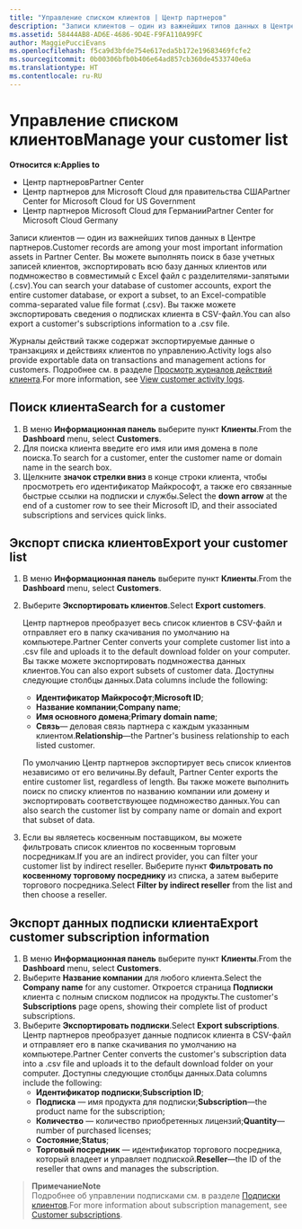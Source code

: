 ```yaml
---
title: "Управление списком клиентов | Центр партнеров"
description: "Записи клиентов — один из важнейших типов данных в Центре партнеров."
ms.assetid: 58444AB8-AD6E-4686-9D4E-F9FA110A99FC
author: MaggiePucciEvans
ms.openlocfilehash: f5ca9d3bfde754e617eda5b172e19683469fcfe2
ms.sourcegitcommit: 0b00306bfb0b406e64ad857cb360de4533740e6a
ms.translationtype: HT
ms.contentlocale: ru-RU
---
```

# <a name="manage-your-customer-list"></a><span data-ttu-id="0026f-103">Управление списком клиентов</span><span class="sxs-lookup"><span data-stu-id="0026f-103">Manage your customer list</span></span>

**<span data-ttu-id="0026f-104">Относится к:</span><span class="sxs-lookup"><span data-stu-id="0026f-104">Applies to</span></span>**

-  <span data-ttu-id="0026f-105">Центр партнеров</span><span class="sxs-lookup"><span data-stu-id="0026f-105">Partner Center</span></span>
-  <span data-ttu-id="0026f-106">Центр партнеров для Microsoft Cloud для правительства США</span><span class="sxs-lookup"><span data-stu-id="0026f-106">Partner Center for Microsoft Cloud for US Government</span></span>
-  <span data-ttu-id="0026f-107">Центр партнеров Microsoft Cloud для Германии</span><span class="sxs-lookup"><span data-stu-id="0026f-107">Partner Center for Microsoft Cloud Germany</span></span>

<span data-ttu-id="0026f-108">Записи клиентов — один из важнейших типов данных в Центре партнеров.</span><span class="sxs-lookup"><span data-stu-id="0026f-108">Customer records are among your most important information assets in Partner Center.</span></span> <span data-ttu-id="0026f-109">Вы можете выполнять поиск в базе учетных записей клиентов, экспортировать всю базу данных клиентов или подмножество в совместимый с Excel файл с разделителями-запятыми (.csv).</span><span class="sxs-lookup"><span data-stu-id="0026f-109">You can search your database of customer accounts, export the entire customer database, or export a subset, to an Excel-compatible comma-separated value file format (.csv).</span></span> <span data-ttu-id="0026f-110">Вы также можете экспортировать сведения о подписках клиента в CSV-файл.</span><span class="sxs-lookup"><span data-stu-id="0026f-110">You can also export a customer's subscriptions information to a .csv file.</span></span>

<span data-ttu-id="0026f-111">Журналы действий также содержат экспортируемые данные о транзакциях и действиях клиентов по управлению.</span><span class="sxs-lookup"><span data-stu-id="0026f-111">Activity logs also provide exportable data on transactions and management actions for customers.</span></span> <span data-ttu-id="0026f-112">Подробнее см. в разделе [Просмотр журналов действий клиента](activity-logs.md).</span><span class="sxs-lookup"><span data-stu-id="0026f-112">For more information, see [View customer activity logs](activity-logs.md).</span></span>


## <a name="search-for-a-customer"></a><span data-ttu-id="0026f-113">Поиск клиента</span><span class="sxs-lookup"><span data-stu-id="0026f-113">Search for a customer</span></span>

1.  <span data-ttu-id="0026f-114">В меню **Информационная панель** выберите пункт **Клиенты**.</span><span class="sxs-lookup"><span data-stu-id="0026f-114">From the **Dashboard** menu, select **Customers**.</span></span>
2.  <span data-ttu-id="0026f-115">Для поиска клиента введите его имя или имя домена в поле поиска.</span><span class="sxs-lookup"><span data-stu-id="0026f-115">To search for a customer, enter the customer name or domain name in the search box.</span></span>
3.  <span data-ttu-id="0026f-116">Щелкните **значок стрелки вниз** в конце строки клиента, чтобы просмотреть его идентификатор Майкрософт, а также его связанные быстрые ссылки на подписки и службы.</span><span class="sxs-lookup"><span data-stu-id="0026f-116">Select the **down arrow** at the end of a customer row to see their Microsoft ID, and their associated subscriptions and services quick links.</span></span>


## <a name="export-your-customer-list"></a><span data-ttu-id="0026f-117">Экспорт списка клиентов</span><span class="sxs-lookup"><span data-stu-id="0026f-117">Export your customer list</span></span>

1.  <span data-ttu-id="0026f-118">В меню **Информационная панель** выберите пункт **Клиенты**.</span><span class="sxs-lookup"><span data-stu-id="0026f-118">From the **Dashboard** menu, select **Customers**.</span></span>
2.  <span data-ttu-id="0026f-119">Выберите **Экспортировать клиентов**.</span><span class="sxs-lookup"><span data-stu-id="0026f-119">Select **Export customers**.</span></span>

    <span data-ttu-id="0026f-120">Центр партнеров преобразует весь список клиентов в CSV-файл и отправляет его в папку скачивания по умолчанию на компьютере.</span><span class="sxs-lookup"><span data-stu-id="0026f-120">Partner Center converts your complete customer list into a .csv file and uploads it to the default download folder on your computer.</span></span> <span data-ttu-id="0026f-121">Вы также можете экспортировать подмножества данных клиентов.</span><span class="sxs-lookup"><span data-stu-id="0026f-121">You can also export subsets of customer data.</span></span> <span data-ttu-id="0026f-122">Доступны следующие столбцы данных.</span><span class="sxs-lookup"><span data-stu-id="0026f-122">Data columns include the following:</span></span>

    -   <span data-ttu-id="0026f-123">**Идентификатор Майкрософт**;</span><span class="sxs-lookup"><span data-stu-id="0026f-123">**Microsoft ID**;</span></span>
    -   <span data-ttu-id="0026f-124">**Название компании**;</span><span class="sxs-lookup"><span data-stu-id="0026f-124">**Company name**;</span></span>
    -   <span data-ttu-id="0026f-125">**Имя основного домена**;</span><span class="sxs-lookup"><span data-stu-id="0026f-125">**Primary domain name**;</span></span>
    -   <span data-ttu-id="0026f-126">**Связь**— деловая связь партнера с каждым указанным клиентом.</span><span class="sxs-lookup"><span data-stu-id="0026f-126">**Relationship**—the Partner's business relationship to each listed customer.</span></span>

    <span data-ttu-id="0026f-127">По умолчанию Центр партнеров экспортирует весь список клиентов независимо от его величины.</span><span class="sxs-lookup"><span data-stu-id="0026f-127">By default, Partner Center exports the entire customer list, regardless of length.</span></span> <span data-ttu-id="0026f-128">Вы также можете выполнить поиск по списку клиентов по названию компании или домену и экспортировать соответствующее подмножество данных.</span><span class="sxs-lookup"><span data-stu-id="0026f-128">You can also search the customer list by company name or domain and export that subset of data.</span></span>

3.  <span data-ttu-id="0026f-129">Если вы являетесь косвенным поставщиком, вы можете фильтровать список клиентов по косвенным торговым посредникам.</span><span class="sxs-lookup"><span data-stu-id="0026f-129">If you are an indirect provider, you can filter your customer list by indirect reseller.</span></span> <span data-ttu-id="0026f-130">Выберите пункт **Фильтровать по косвенному торговому посреднику** из списка, а затем выберите торгового посредника.</span><span class="sxs-lookup"><span data-stu-id="0026f-130">Select **Filter by indirect reseller** from the list and then choose a reseller.</span></span>


## <a name="export-customer-subscription-information"></a><span data-ttu-id="0026f-131">Экспорт данных подписки клиента</span><span class="sxs-lookup"><span data-stu-id="0026f-131">Export customer subscription information</span></span>

1.  <span data-ttu-id="0026f-132">В меню **Информационная панель** выберите пункт **Клиенты**.</span><span class="sxs-lookup"><span data-stu-id="0026f-132">From the **Dashboard** menu, select **Customers**.</span></span>
2.  <span data-ttu-id="0026f-133">Выберите **Название компании** для любого клиента.</span><span class="sxs-lookup"><span data-stu-id="0026f-133">Select the **Company name** for any customer.</span></span> <span data-ttu-id="0026f-134">Откроется страница **Подписки** клиента с полным списком подписок на продукты.</span><span class="sxs-lookup"><span data-stu-id="0026f-134">The customer's **Subscriptions** page opens, showing their complete list of product subscriptions.</span></span>
3.  <span data-ttu-id="0026f-135">Выберите **Экспортировать подписки**.</span><span class="sxs-lookup"><span data-stu-id="0026f-135">Select **Export subscriptions**.</span></span> <span data-ttu-id="0026f-136">Центр партнеров преобразует данные подписок клиента в CSV-файл и отправляет его в папке скачивания по умолчанию на компьютере.</span><span class="sxs-lookup"><span data-stu-id="0026f-136">Partner Center converts the customer's subscription data into a .csv file and uploads it to the default download folder on your computer.</span></span> <span data-ttu-id="0026f-137">Доступны следующие столбцы данных.</span><span class="sxs-lookup"><span data-stu-id="0026f-137">Data columns include the following:</span></span>
    -   <span data-ttu-id="0026f-138">**Идентификатор подписки**;</span><span class="sxs-lookup"><span data-stu-id="0026f-138">**Subscription ID**;</span></span>
    -   <span data-ttu-id="0026f-139">**Подписка** — имя продукта для подписки;</span><span class="sxs-lookup"><span data-stu-id="0026f-139">**Subscription**—the product name for the subscription;</span></span>
    -   <span data-ttu-id="0026f-140">**Количество** — количество приобретенных лицензий;</span><span class="sxs-lookup"><span data-stu-id="0026f-140">**Quantity**—number of purchased licenses;</span></span>
    -   <span data-ttu-id="0026f-141">**Состояние**;</span><span class="sxs-lookup"><span data-stu-id="0026f-141">**Status**;</span></span>
    -   <span data-ttu-id="0026f-142">**Торговый посредник** — идентификатор торгового посредника, который владеет и управляет подпиской.</span><span class="sxs-lookup"><span data-stu-id="0026f-142">**Reseller**—the ID of the reseller that owns and manages the subscription.</span></span>

>**<span data-ttu-id="0026f-143">Примечание</span><span class="sxs-lookup"><span data-stu-id="0026f-143">Note</span></span>**<br>
<span data-ttu-id="0026f-144">Подробнее об управлении подписками см. в разделе [Подписки клиентов](customer-subscriptions.md).</span><span class="sxs-lookup"><span data-stu-id="0026f-144">For more information about subscription management, see [Customer subscriptions](customer-subscriptions.md).</span></span>

     

 

 



